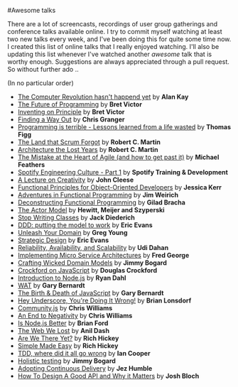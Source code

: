 #Awesome talks

There are a lot of screencasts, recordings of user group gatherings and conference talks available online. I try to commit myself watching at least two new talks every week, and I've been doing this for quite some time now. I created this list of online talks that I really enjoyed watching. I'll also be updating this list whenever I've watched another *awesome* talk that is worthy enough. Suggestions are always appreciated through a pull request. So without further ado ..

(In no particular order)

* [The Computer Revolution hasn't happend yet](https://www.youtube.com/watch?v=oKg1hTOQXoY) by **Alan Kay**
* [The Future of Programming](https://vimeo.com/71278954) by **Bret Victor**
* [Inventing on Principle](https://vimeo.com/36579366) by **Bret Victor**
* [Finding a Way Out](http://www.infoq.com/presentations/reimagining-software) by **Chris Granger**
* [Programming is terrible - Lessons learned from a life wasted](https://www.youtube.com/watch?v=csyL9EC0S0c) by **Thomas Figg**
* [The Land that Scrum Forgot](https://www.youtube.com/watch?v=hG4LH6P8Syk) by **Robert C. Martin**
* [Architecture the Lost Years](http://www.confreaks.com/videos/759-rubymidwest2011-keynote-architecture-the-lost-years) by **Robert C. Martin**
* [The Mistake at the Heart of Agile (and how to get past it)](http://ndc2011.macsimum.no/mp4/Day1%20Wednesday/Track4%201500-1600.mp4) by **Michael Feathers**
* [Spotify Engineering Culture - Part 1](https://vimeo.com/85490944) by **Spotify Training & Development**
* [A Lecture on Creativity](https://www.youtube.com/watch?v=ijtQP9nwrQA) by **John Cleese**
* [Functional Principles for Object-Oriented Developers](http://www.youtube.com/watch?v=pMGY9ViIGNU) by **Jessica Kerr**
* [Adventures in Functional Programming](https://vimeo.com/45140590) by **Jim Weirich**
* [Deconstructing Functional Programming](http://www.infoq.com/presentations/functional-pros-cons) by **Gilad Bracha**
* [The Actor Model](http://channel9.msdn.com/Shows/Going+Deep/Hewitt-Meijer-and-Szyperski-The-Actor-Model-everything-you-wanted-to-know-but-were-afraid-to-ask) by **Hewitt, Meijer and Szyperski**
* [Stop Writing Classes](http://pyvideo.org/video/880/stop-writing-classes) by **Jack Diederich**
* [DDD: putting the model to work](http://www.infoq.com/presentations/model-to-work-evans) by **Eric Evans**
* [Unleash Your Domain](https://vimeo.com/19428577) by **Greg Young**
* [Strategic Design](http://www.infoq.com/presentations/strategic-design-evans) by **Eric Evans**
* [Reliability, Availability, and Scalability](https://vimeo.com/6222577) by **Udi Dahan**
* [Implementing Micro Service Architectures](https://vimeo.com/79866979) by **Fred George**
* [Crafting Wicked Domain Models](https://vimeo.com/43598193) by **Jimmy Bogard**
* [Crockford on JavaScript](http://yuiblog.com/crockford/) by **Douglas Crockford**
* [Introduction to Node.js](http://www.yuiblog.com/blog/2010/05/20/video-dahl/) by **Ryan Dahl**
* [WAT](https://www.destroyallsoftware.com/talks/wat) by **Gary Bernardt**
* [The Birth & Death of JavaScript](https://www.destroyallsoftware.com/talks/the-birth-and-death-of-javascript) by **Gary Bernardt**
* [Hey Underscore, You're Doing It Wrong!](http://www.youtube.com/watch?v=m3svKOdZijA) by **Brian Lonsdorf**
* [Community.js](https://www.youtube.com/watch?v=23Yxji-tEfc) by **Chris Williams**
* [An End to Negativity](https://www.youtube.com/watch?v=17rkSdkc5TI) by **Chris Williams**
* [Is Node.js Better](https://www.youtube.com/watch?v=C5fa1LZYodQ) by **Brian Ford**
* [The Web We Lost](https://www.youtube.com/watch?v=9KKMnoTTHJk) by **Anil Dash**
* [Are We There Yet?](http://www.infoq.com/presentations/Are-We-There-Yet-Rich-Hickey) by **Rich Hickey**
* [Simple Made Easy](http://www.infoq.com/presentations/Simple-Made-Easy) by **Rich Hickey**
* [TDD, where did it all go wrong](http://vimeo.com/68375232) by **Ian Cooper**
* [Holistic testing](http://vimeo.com/68390508) by **Jimmy Bogard**
* [Adopting Continuous Delivery](http://vimeo.com/68320415) by **Jez Humble**
* [How To Design A Good API and Why it Matters](http://www.youtube.com/watch?v=aAb7hSCtvGw) by **Josh Bloch**

